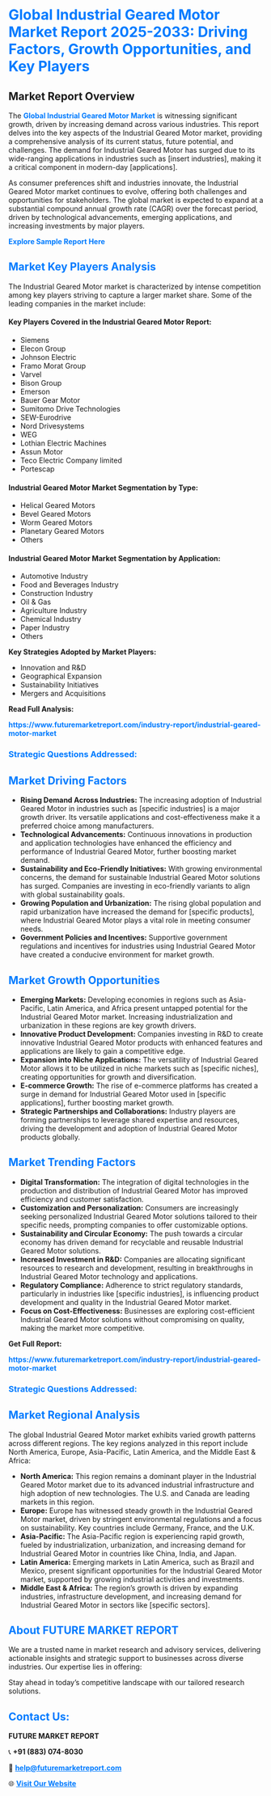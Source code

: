 <h1 style="color: #007BFF;">Global Industrial Geared Motor Market Report 2025-2033: Driving Factors, Growth Opportunities, and Key Players</h1>

<section id="overview">
<h2>Market Report Overview</h2>
<p>The <a href="https://www.futuremarketreport.com/industry-report/industrial-geared-motor-market" style="color: #007BFF; text-decoration: none;"><strong>Global Industrial Geared Motor Market</strong></a> is witnessing significant growth, driven by increasing demand across various industries. This report delves into the key aspects of the Industrial Geared Motor market, providing a comprehensive analysis of its current status, future potential, and challenges. The demand for Industrial Geared Motor has surged due to its wide-ranging applications in industries such as [insert industries], making it a critical component in modern-day [applications].</p>
<p>As consumer preferences shift and industries innovate, the Industrial Geared Motor market continues to evolve, offering both challenges and opportunities for stakeholders. The global market is expected to expand at a substantial compound annual growth rate (CAGR) over the forecast period, driven by technological advancements, emerging applications, and increasing investments by major players.</p>
</section>

<section id="overview">
<p><a href="https://www.futuremarketreport.com/request-sample/reportId=52917" style="color: #007BFF; text-decoration: none;"><strong>Explore Sample Report Here</strong></a></p>
</section>

<section id="key-players">
<h2 style="color: #007BFF;">Market Key Players Analysis</h2>
<p>The Industrial Geared Motor market is characterized by intense competition among key players striving to capture a larger market share. Some of the leading companies in the market include:</p>
<h4>Key Players Covered in the Industrial Geared Motor Report:</h4>
<ul><li>Siemens</li><li>Elecon Group</li><li>Johnson Electric</li><li>Framo Morat Group</li><li>Varvel</li><li>Bison Group</li><li>Emerson</li><li>Bauer Gear Motor</li><li>Sumitomo Drive Technologies</li><li>SEW-Eurodrive</li><li>Nord Drivesystems</li><li>WEG</li><li>Lothian Electric Machines</li><li>Assun Motor</li><li>Teco Electric Company limited</li><li>Portescap</li></ul>
<h4>Industrial Geared Motor Market Segmentation by Type:</h4>
<ul><li>Helical Geared Motors</li><li>Bevel Geared Motors</li><li>Worm Geared Motors</li><li>Planetary Geared Motors</li><li>Others</li></ul>

<h4>Industrial Geared Motor Market Segmentation by Application:</h4>
<ul><li>Automotive Industry</li><li>Food and Beverages Industry</li><li>Construction Industry</li><li>Oil &amp; Gas</li><li>Agriculture Industry</li><li>Chemical Industry</li><li>Paper Industry</li><li>Others</li></ul>
<p><strong>Key Strategies Adopted by Market Players:</strong></p>
<ul>
<li>Innovation and R&D</li>
<li>Geographical Expansion</li>
<li>Sustainability Initiatives</li>
<li>Mergers and Acquisitions</li>
</ul>
</section>

<section>
<p><strong>Read Full Analysis: </strong></p><a href="https://www.futuremarketreport.com/industry-report/industrial-geared-motor-market" style="color: #007BFF; text-decoration: none;"><strong>https://www.futuremarketreport.com/industry-report/industrial-geared-motor-market</strong></a>
<h3 style="color: #007BFF;">Strategic Questions Addressed:</h3>
</section>

<section id="driving-factors">
<h2 style="color: #007BFF;">Market Driving Factors</h2>
<ul>
<li><strong>Rising Demand Across Industries:</strong> The increasing adoption of Industrial Geared Motor in industries such as [specific industries] is a major growth driver. Its versatile applications and cost-effectiveness make it a preferred choice among manufacturers.</li>
<li><strong>Technological Advancements:</strong> Continuous innovations in production and application technologies have enhanced the efficiency and performance of Industrial Geared Motor, further boosting market demand.</li>
<li><strong>Sustainability and Eco-Friendly Initiatives:</strong> With growing environmental concerns, the demand for sustainable Industrial Geared Motor solutions has surged. Companies are investing in eco-friendly variants to align with global sustainability goals.</li>
<li><strong>Growing Population and Urbanization:</strong> The rising global population and rapid urbanization have increased the demand for [specific products], where Industrial Geared Motor plays a vital role in meeting consumer needs.</li>
<li><strong>Government Policies and Incentives:</strong> Supportive government regulations and incentives for industries using Industrial Geared Motor have created a conducive environment for market growth.</li>
</ul>
</section>

<section id="growth-opportunities">
<h2 style="color: #007BFF;">Market Growth Opportunities</h2>
<ul>
<li><strong>Emerging Markets:</strong> Developing economies in regions such as Asia-Pacific, Latin America, and Africa present untapped potential for the Industrial Geared Motor market. Increasing industrialization and urbanization in these regions are key growth drivers.</li>
<li><strong>Innovative Product Development:</strong> Companies investing in R&D to create innovative Industrial Geared Motor products with enhanced features and applications are likely to gain a competitive edge.</li>
<li><strong>Expansion into Niche Applications:</strong> The versatility of Industrial Geared Motor allows it to be utilized in niche markets such as [specific niches], creating opportunities for growth and diversification.</li>
<li><strong>E-commerce Growth:</strong> The rise of e-commerce platforms has created a surge in demand for Industrial Geared Motor used in [specific applications], further boosting market growth.</li>
<li><strong>Strategic Partnerships and Collaborations:</strong> Industry players are forming partnerships to leverage shared expertise and resources, driving the development and adoption of Industrial Geared Motor products globally.</li>
</ul>
</section>

<section id="trending-factors">
<h2 style="color: #007BFF;">Market Trending Factors</h2>
<ul>
<li><strong>Digital Transformation:</strong> The integration of digital technologies in the production and distribution of Industrial Geared Motor has improved efficiency and customer satisfaction.</li>
<li><strong>Customization and Personalization:</strong> Consumers are increasingly seeking personalized Industrial Geared Motor solutions tailored to their specific needs, prompting companies to offer customizable options.</li>
<li><strong>Sustainability and Circular Economy:</strong> The push towards a circular economy has driven demand for recyclable and reusable Industrial Geared Motor solutions.</li>
<li><strong>Increased Investment in R&D:</strong> Companies are allocating significant resources to research and development, resulting in breakthroughs in Industrial Geared Motor technology and applications.</li>
<li><strong>Regulatory Compliance:</strong> Adherence to strict regulatory standards, particularly in industries like [specific industries], is influencing product development and quality in the Industrial Geared Motor market.</li>
<li><strong>Focus on Cost-Effectiveness:</strong> Businesses are exploring cost-efficient Industrial Geared Motor solutions without compromising on quality, making the market more competitive.</li>
</ul>
</section>

<section>
<p><strong>Get Full Report: </strong></p><a href="https://www.futuremarketreport.com/industry-report/industrial-geared-motor-market" style="color: #007BFF; text-decoration: none;"><strong>https://www.futuremarketreport.com/industry-report/industrial-geared-motor-market</strong></a>
<h3 style="color: #007BFF;">Strategic Questions Addressed:</h3>
</section>


<section id="regional-analysis">
<h2 style="color: #007BFF;">Market Regional Analysis</h2>
<p>The global Industrial Geared Motor market exhibits varied growth patterns across different regions. The key regions analyzed in this report include North America, Europe, Asia-Pacific, Latin America, and the Middle East & Africa:</p>
<ul>
<li><strong>North America:</strong> This region remains a dominant player in the Industrial Geared Motor market due to its advanced industrial infrastructure and high adoption of new technologies. The U.S. and Canada are leading markets in this region.</li>
<li><strong>Europe:</strong> Europe has witnessed steady growth in the Industrial Geared Motor market, driven by stringent environmental regulations and a focus on sustainability. Key countries include Germany, France, and the U.K.</li>
<li><strong>Asia-Pacific:</strong> The Asia-Pacific region is experiencing rapid growth, fueled by industrialization, urbanization, and increasing demand for Industrial Geared Motor in countries like China, India, and Japan.</li>
<li><strong>Latin America:</strong> Emerging markets in Latin America, such as Brazil and Mexico, present significant opportunities for the Industrial Geared Motor market, supported by growing industrial activities and investments.</li>
<li><strong>Middle East & Africa:</strong> The region’s growth is driven by expanding industries, infrastructure development, and increasing demand for Industrial Geared Motor in sectors like [specific sectors].</li>
</ul>
</section>

<footer>
<h2 style="color: #007BFF;">About FUTURE MARKET REPORT</h2>
<p>We are a trusted name in market research and advisory services, delivering actionable insights and strategic support to businesses across diverse industries. Our expertise lies in offering:</p>

<p>Stay ahead in today’s competitive landscape with our tailored research solutions.</p>

<h2 style="color: #007BFF;">Contact Us:</h2>
<p><strong>FUTURE MARKET REPORT</strong></p>
<p>📞 <strong>+91 (883) 074-8030</strong></p>
<p>📧 <strong><a href="mailto:help@futuremarketreport.com" style="color: #007BFF;">help@futuremarketreport.com</a></strong></p>
<p>🌐 <strong><a href="https://www.futuremarketreport.com/" style="color: #007BFF;">Visit Our Website</a></strong></p>
</footer>